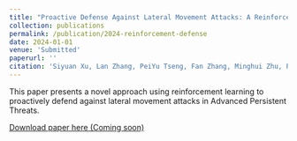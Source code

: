 ```yaml
---
title: "Proactive Defense Against Lateral Movement Attacks: A Reinforcement Learning Approach"
collection: publications
permalink: /publication/2024-reinforcement-defense
date: 2024-01-01
venue: 'Submitted'
paperurl: ''
citation: 'Siyuan Xu, Lan Zhang, PeiYu Tseng, Fan Zhang, Minghui Zhu, Peng Liu. (2024). &quot;Proactive Defense Against Lateral Movement Attacks: A Reinforcement Learning Approach.&quot; <i>Submitted</i>'
---
```


This paper presents a novel approach using reinforcement learning to proactively defend against lateral movement attacks in Advanced Persistent Threats.

[Download paper here (Coming soon)]()